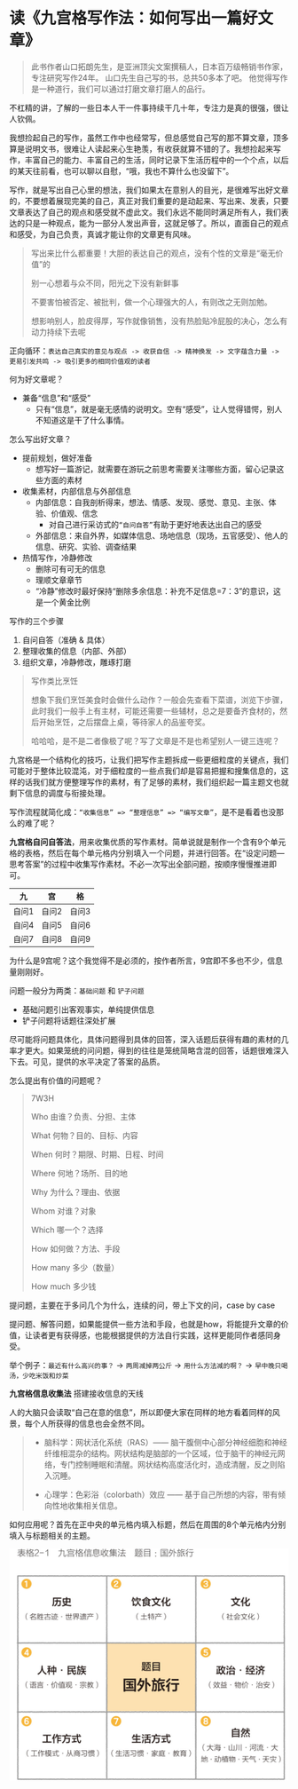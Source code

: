 # 读《九宫格写作法：如何写出一篇好文章》

> 此书作者山口拓朗先生，是亚洲顶尖文案撰稿人，日本百万级畅销书作家，专注研究写作24年。 山口先生自己写的书，总共50多本了吧。 他觉得写作是一种道行，我们可以通过打磨文章打磨人的品行。

不杠精的讲，了解的一些日本人干一件事持续干几十年，专注力是真的很强，很让人钦佩。

我想捡起自己的写作，虽然工作中也经常写，但总感觉自己写的那不算文章，顶多算是说明文书，很难让人读起来心生艳羡，有收获就算不错的了。我想捡起来写作，丰富自己的能力、丰富自己的生活，同时记录下生活历程中的一个个点，以后的某天往前看，也可以聊以自慰，“哦，我也不算什么也没留下”。

写作，就是写出自己心里的想法，我们如果太在意别人的目光，是很难写出好文章的，不要想着展现完美的自己，真正对我们重要的是动起来、写出来、发表，只要文章表达了自己的观点和感受就不虚此文。我们永远不能同时满足所有人，我们表达的只是一种观点，能为一部分人发出声音，这就足够了。所以，直面自己的观点和感受，为自己负责，真诚才能让你的文章更有风味。

> 写出来比什么都重要！大胆的表达自己的观点，没有个性的文章是“毫无价值”的
> 
> 别一心想着与众不同，阳光之下没有新鲜事
> 
> 不要害怕被否定、被批判，做一个心理强大的人，有则改之无则加勉。
> 
> 想影响别人，脸皮得厚，写作就像销售，没有热脸贴冷屁股的决心，怎么有动力持续下去呢

正向循环：`表达自己真实的意见与观点 -> 收获自信 -> 精神换发 -> 文字蕴含力量 -> 更易引发共鸣 -> 吸引更多的相同价值观的读者`

何为好文章呢？

- 兼备“信息”和“感受”
  - 只有“信息”，就是毫无感情的说明文。空有“感受”，让人觉得错愕，别人不知道这是干了什么事情。

怎么写出好文章？
- 提前规划，做好准备
  - 想写好一篇游记，就需要在游玩之前思考需要关注哪些方面，留心记录这些方面的素材
- 收集素材，内部信息与外部信息
  - 内部信息：自我剖析得来，想法、情感、发现、感觉、意见、主张、体验、价值观、信念
    - 对自己进行采访式的`“自问自答”`有助于更好地表达出自己的感受
  - 外部信息：来自外界，如媒体信息、场地信息（现场，五官感受）、他人的信息、研究、实验、调查结果
- 热情写作，冷静修改
  - 删除可有可无的信息
  - 理顺文章章节
  - “冷静”修改时最好保持“删除多余信息：补充不足信息=7：3”的意识，这是一个黄金比例

写作的三个步骤
1. 自问自答（准确 & 具体）
2. 整理收集的信息（内部、外部）
3. 组织文章，冷静修改，雕琢打磨

> 写作类比烹饪
> 
> 想象下我们烹饪美食时会做什么动作？一般会先查看下菜谱，浏览下步骤，此时我们一般手上有主材，可能还需要一些辅材，总之是要备齐食材的，然后开始烹饪，之后摆盘上桌，等待家人的品鉴夸奖。
>
> 哈哈哈，是不是二者像极了呢？写了文章是不是也希望别人一键三连呢？

九宫格是一个结构化的技巧，让我们把写作主题拆成一些更细粒度的关键点，我们可能对于整体比较混沌，对于细粒度的一些点我们却是容易把握和搜集信息的，这样的话我们就方便整理写作的素材，有了足够的素材，我们组织起一篇主题文也就剩下信息的调度与衔接处理。

写作流程就简化成：`“收集信息” => “整理信息” => “编写文章”`，是不是看着也没那么的难了呢？

**九宫格自问自答法**，用来收集优质的写作素材。简单说就是制作一个含有9个单元格的表格，然后在每个单元格内分别填入一个问题，并进行回答。在“设定问题—思考答案”的过程中收集写作素材。不必一次写出全部问题，按顺序慢慢推进即可。

|九|宫|格|
|--|--|--|
|自问1|自问2|自问3|
|自问4|自问5|自问6|
|自问7|自问8|自问9|

为什么是9宫呢？这个我觉得不是必须的，按作者所言，9宫即不多也不少，信息量刚刚好。

问题一般分为两类：`基础问题` 和 `铲子问题`
- 基础问题引出客观事实，单纯提供信息
- 铲子问题将话题往深处扩展

尽可能将问题具体化，具体问题得到具体的回答，深入话题后获得有趣的素材的几率才更大。如果笼统的问问题，得到的往往是笼统简略含混的回答，话题很难深入下去。可见，提供的水平决定了答案的品质。

怎么提出有价值的问题呢？

> 7W3H
>
> Who 由谁？负责、分担、主体
>
> What 何物？目的、目标、内容
>
> When 何时？期限、时期、日程、时间
>
> Where 何地？场所、目的地
>
> Why 为什么？理由、依据
>
> Whom 对谁？对象
>
> Which 哪一个？选择
>
> How 如何做？方法、手段
>
> How many 多少（数量）
>
> How much 多少钱

提问题，主要在于多问几个为什么，连续的问，带上下文的问，case by case

提问题、解答问题，如果能提供一些方法和手段，也就是how，将能提升文章的价值，让读者更有获得感，也能根据提供的方法自行实践，这样更能同作者感同身受。

举个例子：`最近有什么高兴的事？` -> `两周减掉两公斤` -> `用什么方法减的啊？` -> `早中晚只喝汤，少吃米饭和炒菜`

**九宫格信息收集法** 搭建接收信息的天线

人的大脑只会读取“自己在意的信息”，所以即便大家在同样的地方看着同样的风景，每个人所获得的信息也会全然不同。

> - 脑科学：网状活化系统（RAS）—— 脑干腹侧中心部分神经细胞和神经纤维相混杂的结构。网状结构是脑部的一个区域，位于脑干的神经元网络，专门控制睡眠和清醒。网状结构高度活化时，造成清醒，反之则陷入沉睡。
> 
> - 心理学：色彩浴（colorbath）效应 —— 基于自己所想的内容，带有倾向性地收集相关信息。

如何应用呢？首先在正中央的单元格内填入标题，然后在周围的8个单元格内分别填入与标题相关的主题。


![🌰 国外旅行](../imgs/九宫格-国外旅游.jpeg)

